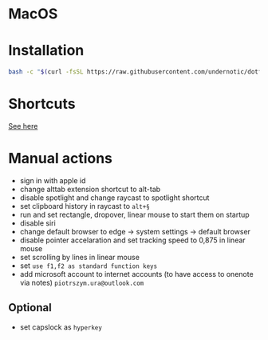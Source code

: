 # MacOS

# Installation

```bash
bash -c "$(curl -fsSL https://raw.githubusercontent.com/undernotic/dotfiles/macos/configure.sh)"
```

# Shortcuts

[See here](https://github.com/UnderNotic/dotfiles/blob/macos/SHORTCUTS.md)

# Manual actions

- sign in with apple id
- change alttab extension shortcut to alt-tab
- disable spotlight and change raycast to spotlight shortcut
- set clipboard history in raycast to `alt+§`
- run and set rectangle, dropover, linear mouse to start them on startup
- disable siri
- change default browser to edge -> system settings -> default browser
- disable pointer accelaration and set tracking speed to 0,875 in linear mouse
- set scrolling by lines in linear mouse
- set `use f1,f2 as standard function keys`
- add microsoft account to internet accounts (to have access to onenote via notes) `piotrszym.ura@outlook.com`

## Optional

- set capslock as `hyperkey`
